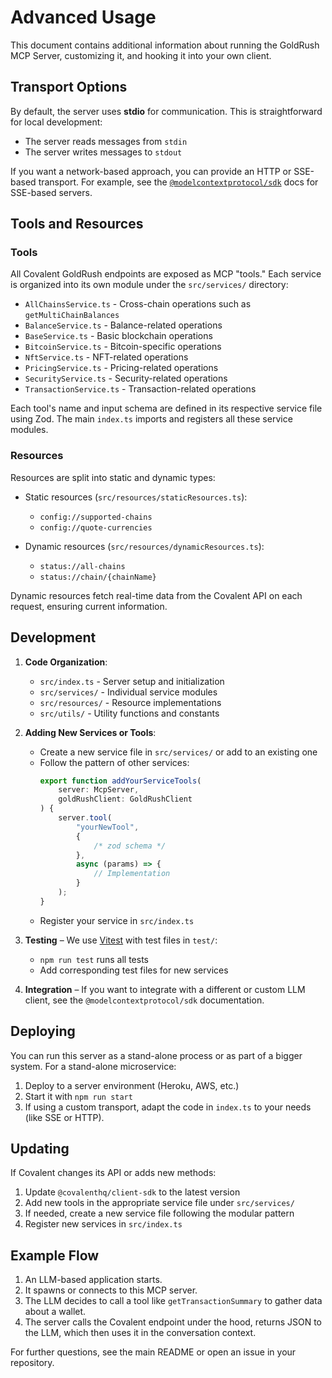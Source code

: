 # Advanced Usage

This document contains additional information about running the GoldRush MCP Server, customizing it, and hooking it into your own client.

## Transport Options

By default, the server uses **stdio** for communication. This is straightforward for local development:

- The server reads messages from `stdin`
- The server writes messages to `stdout`

If you want a network-based approach, you can provide an HTTP or SSE-based transport. For example, see the [`@modelcontextprotocol/sdk`](https://www.npmjs.com/package/@modelcontextprotocol/sdk) docs for SSE-based servers.

## Tools and Resources

### Tools

All Covalent GoldRush endpoints are exposed as MCP "tools." Each service is organized into its own module under the `src/services/` directory:

- `AllChainsService.ts` - Cross-chain operations such as `getMultiChainBalances`
- `BalanceService.ts` - Balance-related operations
- `BaseService.ts` - Basic blockchain operations
- `BitcoinService.ts` - Bitcoin-specific operations
- `NftService.ts` - NFT-related operations
- `PricingService.ts` - Pricing-related operations
- `SecurityService.ts` - Security-related operations
- `TransactionService.ts` - Transaction-related operations

Each tool's name and input schema are defined in its respective service file using Zod. The main `index.ts` imports and registers all these service modules.

### Resources

Resources are split into static and dynamic types:

- Static resources (`src/resources/staticResources.ts`):

    - `config://supported-chains`
    - `config://quote-currencies`

- Dynamic resources (`src/resources/dynamicResources.ts`):
    - `status://all-chains`
    - `status://chain/{chainName}`

Dynamic resources fetch real-time data from the Covalent API on each request, ensuring current information.

## Development

1. **Code Organization**:

    - `src/index.ts` - Server setup and initialization
    - `src/services/` - Individual service modules
    - `src/resources/` - Resource implementations
    - `src/utils/` - Utility functions and constants

2. **Adding New Services or Tools**:

    - Create a new service file in `src/services/` or add to an existing one
    - Follow the pattern of other services:
        ```typescript
        export function addYourServiceTools(
            server: McpServer,
            goldRushClient: GoldRushClient
        ) {
            server.tool(
                "yourNewTool",
                {
                    /* zod schema */
                },
                async (params) => {
                    // Implementation
                }
            );
        }
        ```
    - Register your service in `src/index.ts`

3. **Testing** – We use [Vitest](https://vitest.dev/) with test files in `test/`:

    - `npm run test` runs all tests
    - Add corresponding test files for new services

4. **Integration** – If you want to integrate with a different or custom LLM client, see the `@modelcontextprotocol/sdk` documentation.

## Deploying

You can run this server as a stand-alone process or as part of a bigger system. For a stand-alone microservice:

1. Deploy to a server environment (Heroku, AWS, etc.)
2. Start it with `npm run start`
3. If using a custom transport, adapt the code in `index.ts` to your needs (like SSE or HTTP).

## Updating

If Covalent changes its API or adds new methods:

1. Update `@covalenthq/client-sdk` to the latest version
2. Add new tools in the appropriate service file under `src/services/`
3. If needed, create a new service file following the modular pattern
4. Register new services in `src/index.ts`

## Example Flow

1. An LLM-based application starts.
2. It spawns or connects to this MCP server.
3. The LLM decides to call a tool like `getTransactionSummary` to gather data about a wallet.
4. The server calls the Covalent endpoint under the hood, returns JSON to the LLM, which then uses it in the conversation context.

For further questions, see the main README or open an issue in your repository.
